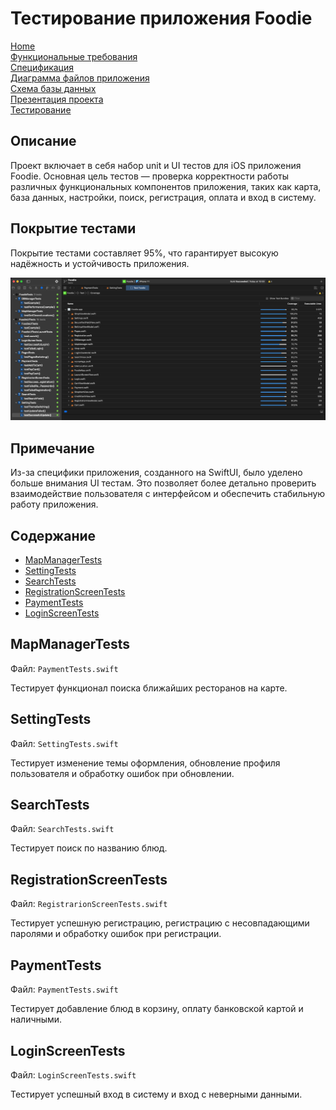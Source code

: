 # Тестирование приложения Foodie

[Home](index.md)    
[Функциональные требования](functionalRequirements.md)  
[Спецификация](specification.md)  
[Диаграмма файлов приложения](filesSchema.md)   
[Схема базы данных](databaseSchema.md)        
[Презентация проекта](projectPresentation.md)  
[Тестирование](testing.md)

## Описание

Проект включает в себя набор unit и UI тестов для iOS приложения Foodie. Основная цель тестов — проверка корректности работы различных функциональных компонентов приложения, таких как карта, база данных, настройки, поиск, регистрация, оплата и вход в систему.

## Покрытие тестами

Покрытие тестами составляет 95%, что гарантирует высокую надёжность и устойчивость приложения.

![coverage](https://github.com/fpmi-tp2024/tpmp-rvn-lab10-libra/blob/pages/img/tests/coverage.png?raw=true)

## Примечание

Из-за специфики приложения, созданного на SwiftUI, было уделено больше внимания UI тестам. Это позволяет более детально проверить взаимодействие пользователя с интерфейсом и обеспечить стабильную работу приложения.

## Содержание
- [MapManagerTests](#mapmanagertests)
- [SettingTests](#settingtests)
- [SearchTests](#searchtests)
- [RegistrationScreenTests](#registrationscreentests)
- [PaymentTests](#paymenttests)
- [LoginScreenTests](#loginscreentests)

## MapManagerTests

Файл: `PaymentTests.swift`

Тестирует функционал поиска ближайших ресторанов на карте.

## SettingTests

Файл: `SettingTests.swift`

Тестирует изменение темы оформления, обновление профиля пользователя и обработку ошибок при обновлении.

## SearchTests

Файл: `SearchTests.swift`

Тестирует поиск по названию блюд.

## RegistrationScreenTests

Файл: `RegistrarionScreenTests.swift`

Тестирует успешную регистрацию, регистрацию с несовпадающими паролями и обработку ошибок при регистрации.

## PaymentTests

Файл: `PaymentTests.swift`

Тестирует добавление блюд в корзину, оплату банковской картой и наличными.

## LoginScreenTests

Файл: `LoginScreenTests.swift`

Тестирует успешный вход в систему и вход с неверными данными.
